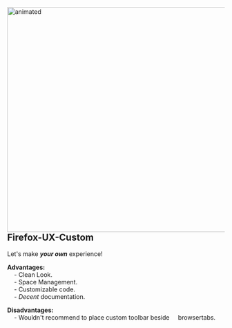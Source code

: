 <img align="right" width="520" src="https://media.giphy.com/media/OyHJuBRcdejseJu98s/giphy.gif" alt="animated" />  

## Firefox-UX-Custom
Let's make ***your own*** experience! <br>

**Advantages:**<br>
    - Clean Look.<br>
    - Space Management.<br>
    - Customizable code.<br>
    - *Decent* documentation.
    
**Disadvantages:**<br>
    - Wouldn't recommend to place custom toolbar beside     browsertabs.<br>
